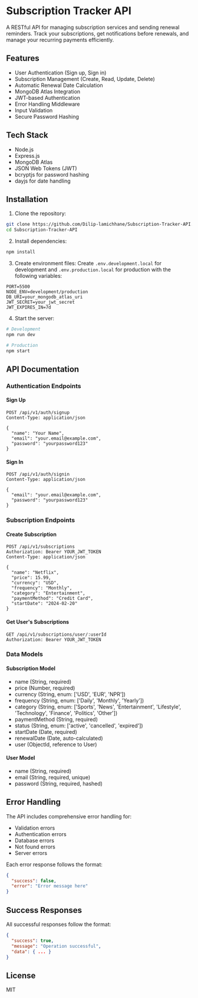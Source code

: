 # Subscription Tracker API

A RESTful API for managing subscription services and sending renewal reminders. Track your subscriptions, get notifications before renewals, and manage your recurring payments efficiently.

## Features

- User Authentication (Sign up, Sign in)
- Subscription Management (Create, Read, Update, Delete)
- Automatic Renewal Date Calculation
- MongoDB Atlas Integration
- JWT-based Authentication
- Error Handling Middleware
- Input Validation
- Secure Password Hashing

## Tech Stack

- Node.js
- Express.js
- MongoDB Atlas
- JSON Web Tokens (JWT)
- bcryptjs for password hashing
- dayjs for date handling

## Installation

1. Clone the repository:
```bash
git clone https://github.com/Dilip-lamichhane/Subscription-Tracker-API.git
cd Subscription-Tracker-API
```

2. Install dependencies:
```bash
npm install
```

3. Create environment files:
   Create `.env.development.local` for development and `.env.production.local` for production with the following variables:
```env
PORT=5500
NODE_ENV=development/production
DB_URI=your_mongodb_atlas_uri
JWT_SECRET=your_jwt_secret
JWT_EXPIRES_IN=7d
```

4. Start the server:
```bash
# Development
npm run dev

# Production
npm start
```

## API Documentation

### Authentication Endpoints

#### Sign Up
```http
POST /api/v1/auth/signup
Content-Type: application/json

{
  "name": "Your Name",
  "email": "your.email@example.com",
  "password": "yourpassword123"
}
```

#### Sign In
```http
POST /api/v1/auth/signin
Content-Type: application/json

{
  "email": "your.email@example.com",
  "password": "yourpassword123"
}
```

### Subscription Endpoints

#### Create Subscription
```http
POST /api/v1/subscriptions
Authorization: Bearer YOUR_JWT_TOKEN
Content-Type: application/json

{
  "name": "Netflix",
  "price": 15.99,
  "currency": "USD",
  "frequency": "Monthly",
  "category": "Entertainment",
  "paymentMethod": "Credit Card",
  "startDate": "2024-02-20"
}
```

#### Get User's Subscriptions
```http
GET /api/v1/subscriptions/user/:userId
Authorization: Bearer YOUR_JWT_TOKEN
```

### Data Models

#### Subscription Model
- name (String, required)
- price (Number, required)
- currency (String, enum: ['USD', 'EUR', 'NPR'])
- frequency (String, enum: ['Daily', 'Monthly', 'Yearly'])
- category (String, enum: ['Sports', 'News', 'Entertainment', 'Lifestyle', 'Technology', 'Finance', 'Politics', 'Other'])
- paymentMethod (String, required)
- status (String, enum: ['active', 'cancelled', 'expired'])
- startDate (Date, required)
- renewalDate (Date, auto-calculated)
- user (ObjectId, reference to User)

#### User Model
- name (String, required)
- email (String, required, unique)
- password (String, required, hashed)

## Error Handling

The API includes comprehensive error handling for:
- Validation errors
- Authentication errors
- Database errors
- Not found errors
- Server errors

Each error response follows the format:
```json
{
  "success": false,
  "error": "Error message here"
}
```

## Success Responses

All successful responses follow the format:
```json
{
  "success": true,
  "message": "Operation successful",
  "data": { ... }
}
```

## License

MIT 